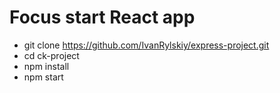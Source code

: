 # Focus start React app
- git clone https://github.com/IvanRylskiy/express-project.git
- cd ck-project
- npm install
- npm start

